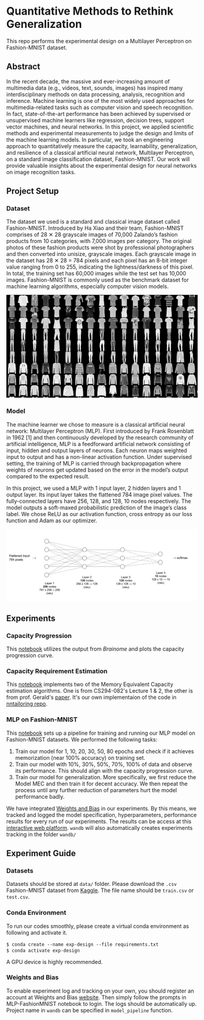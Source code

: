 # Quantitative Methods to Rethink Generalization

This repo performs the experimental design on a Multilayer Perceptron on Fashion-MNIST dataset. 

## Abstract

In the recent decade, the massive and ever-increasing amount of multimedia data (e.g., videos, text, sounds, images) has inspired many interdisciplinary methods on data processing, analysis, recognition and inference. Machine learning is one of the most widely used approaches for multimedia-related tasks such as computer vision and speech recognition. In fact, state-of-the-art performance has been achieved by supervised or unsupervised machine learners like regression, decision trees, support vector machines, and neural networks. In this project, we applied scientific methods and experimental measurements to judge the design and limits of the machine learning models. In particular, we took an engineering approach to quantitatively measure the capacity, learnability, generalization, and resilience of a classical artificial neural network, Multilayer Perceptron, on a standard image classification dataset, Fashion-MNIST. Our work will provide valuable insights about the experimental design for neural networks on image recognition tasks. 

## Project Setup

### Dataset

The dataset we used is a standard and classical image dataset called Fashion-MNIST. Introduced by Ha Xiao and their team, Fashion-MNIST comprises of 28 ✕ 28 grayscale images of 70,000 Zalando’s fashion products from 10 categories, with 7,000 images per category. The original photos of these fashion products were shot by professional photographers and then converted into unisize, grayscale images. Each grayscale image in the dataset has 28 ✕ 28 = 784 pixels and each pixel has an 8-bit integer value ranging from 0 to 255, indicating the lightness/darkness of this pixel. In total, the training set has 60,000 images while the test set has 10,000 images. Fashion-MNIST is commonly used as the benchmark dataset for machine learning algorithms, especially computer vision models. 

![Fashion-MNIST](images/Fashion-MNIST.png)

### Model

The machine learner we chose to measure is a classical artificial neural network: Multilayer Perceptron (MLP). First introduced by Frank Rosenblatt in 1962 [1] and then continuously developed by the research community of artificial intelligence, MLP is a feedforward artificial network consisting of input, hidden and output layers of neurons. Each neuron maps weighted input to output and has a non-linear activation function. Under supervised setting, the training of MLP is carried through backpropagation where weights of neurons get updated based on the error in the model’s output compared to the expected result.  

In this project, we used a MLP with 1 input layer, 2 hidden layers and 1 output layer. Its input layer takes the flattened 784 image pixel values. The fully-connected layers have 256, 128, and 128, 10 nodes respectively. The model outputs a soft-maxed probabilistic prediction of the image’s class label. We chose ReLU as our activation function, cross entropy as our loss function and Adam as our optimizer. 

![MLP](images/MLP.png)

## Experiments

### Capacity Progression

This [notebook](CapacityProgression.ipynb) utilizes the output from *Brainome* and plots the capacity progression curve.

### Capacity Requirement Estimation

This [notebook](CapacityReq.ipynb) implements two of the Memory Equivalent Capacity estimation algorithms. One is from CS294-082's Lecture 1 & 2, the other is from prof. Gerald's [paper](https://arxiv.org/abs/1810.02328). It's our own implementaion of the code in [nntailoring repo](https://github.com/fractor/nntailoring).

### MLP on Fashion-MNIST

This [notebook](MLP-FashionMNIST.ipynb) sets up a pipeline for training and running our MLP model on Fashion-MNIST datasets. We performed the following tasks:
1. Train our model for 1, 10, 20, 30, 50, 80 epochs and check if it achieves memorization (near 100% accuracy) on training set.
2. Train our model with 10%, 30%, 50%, 70%, 100% of data and observe its performance. This should align with the capacity progression curve. 
3. Train our model for generalization. More specifically, we first reduce the Model MEC and then train it for decent accuracy. We then repeat the process until any further reduction of parameters hurt the model performance badly. 

We have integrated [Weights and Bias](https://wandb.ai/site) in our experiments. By this means, we tracked and logged the model specification, hyperparameters, performance results for every run of our experiments. The results can be access at this [interactive web platform](https://wandb.ai/maoli131/cs294-082-final). `wandb` will also automatically creates experiments tracking in the folder `wandb/`

## Experiment Guide

### Datasets

Datasets should be stored at `data/` folder. Please download the `.csv` Fashion-MNIST dataset from [Kaggle](https://www.kaggle.com/zalando-research/fashionmnist). The file name should be `train.csv` or `test.csv`. 

### Conda Environment
To run our codes smoothly, please create a virtual conda environment as following and activate it. 
```
$ conda create --name exp-design --file requirements.txt
$ conda activate exp-design
``` 
A GPU device is highly recommended. 

### Weights and Bias

To enable experiment log and tracking on your own, you should register an account at Weights and Bias [website](https://wandb.ai/site). Then simply follow the prompts in MLP-FashionMNIST notebook to login. The logs should be automatically up. Project name in `wandb` can be specified in `model_pipeline` function. 